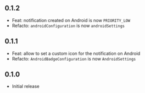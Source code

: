 ## 0.1.2

* Feat: notification created on Android is now `PRIORITY_LOW`
* Refacto: `androidConfiguration` is now `androidSettings`

## 0.1.1

* Feat: allow to set a custom icon for the notification on Android
* Refacto: `AndroidBadgeConfiguration` is now `AndroidSettings`

## 0.1.0

* Initial release
